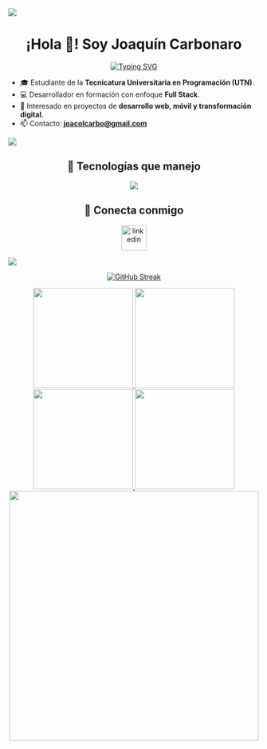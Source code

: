 <!-- Línea Divisoria (Degradado) -->
<img src="https://user-images.githubusercontent.com/73097560/115834477-dbab4500-a447-11eb-908a-139a6edaec5c.gif">

<!-- Sección de Bienvenida -->
<div align="center">
  <h1 align="center">¡Hola 👋! Soy Joaquín Carbonaro</h1>
</div>

<div align="center">
  <a href="https://git.io/typing-svg">
    <img src="https://readme-typing-svg.demolab.com?font=Fira+Code&pause=1000&width=435&lines=Estudiante+de+Programaci%C3%B3n+en+UTN;Desarrollador+de+Software+Full+Stack;Apasionado+por+la+tecnolog%C3%ADa" alt="Typing SVG" />
  </a>
</div>

<!-- Sección Intro -->
- 🎓 Estudiante de la **Tecnicatura Universitaria en Programación (UTN)**.
- 💻 Desarrollador en formación con enfoque **Full Stack**.  
- 🚀 Interesado en proyectos de **desarrollo web, móvil y transformación digital**.  
- 📫 Contacto: **joacolcarbo@gmail.com**  

<!-- Línea Divisoria (Degradado) -->
<img src="https://user-images.githubusercontent.com/73097560/115834477-dbab4500-a447-11eb-908a-139a6edaec5c.gif">

<!-- Tecnologías -->
<div align="center">
  <h2 align="center">🚀 Tecnologías que manejo</h2>
</div>

<p align="center">
  <img src="https://skillicons.dev/icons?i=docker,mysql,mongodb,supabase,cs,java,py,cpp,js,ts,dotnet,nodejs,angular,html,css,git&perline=10" />
</p>

<!-- Conectar -->
<div align="center">
  <h2 align="center">🤝 Conecta conmigo</h2>
  <p align="center">
    <a href="https://www.linkedin.com/in/joaquin-carbonaro-051822311/" target="_blank">
      <img align="center" src="https://user-images.githubusercontent.com/88904952/234979284-68c11d7f-1acc-4f0c-ac78-044e1037d7b0.png" alt="linkedin" height="50" width="50" />
    </a>
  </p>
</div>

<!-- Línea Divisoria (Degradado) -->
<img src="https://user-images.githubusercontent.com/73097560/115834477-dbab4500-a447-11eb-908a-139a6edaec5c.gif">

<!-- Estadísticas de GitHub -->
<div align="center">

[![GitHub Streak](https://streak-stats.demolab.com?user=JoaquinCarbonaro&theme=whatsapp-dark2&card_width=830)](https://git.io/streak-stats)

<a href="https://github.com/anuraghazra/github-readme-stats#gh-dark-mode-only">
  <img height=200 src="https://github-readme-stats.vercel.app/api?username=JoaquinCarbonaro&show_icons=true&theme=gotham#gh-dark-mode-only" />
</a>
<a href="https://github.com/anuraghazra/github-readme-stats#gh-dark-mode-only">
  <img height=200 src="https://github-readme-stats.vercel.app/api/top-langs/?username=JoaquinCarbonaro&layout=compact&langs_count=8&hide=jupyter%20notebook&card_width=330&theme=gotham#gh-dark-mode-only" />
</a>

<a href="https://github.com/anuraghazra/github-readme-stats#gh-light-mode-only">
  <img height=200 src="https://github-readme-stats.vercel.app/api?username=JoaquinCarbonaro&show_icons=true&theme=catppuccin_latte#gh-light-mode-only" />
</a>
<a href="https://github.com/anuraghazra/github-readme-stats#gh-light-mode-only">
  <img height=200 src="https://github-readme-stats.vercel.app/api/top-langs/?username=JoaquinCarbonaro&layout=compact&langs_count=8&hide=jupyter%20notebook&card_width=330&theme=catppuccin_latte#gh-light-mode-only" />
</a>

<img src="https://user-images.githubusercontent.com/74038190/225813708-98b745f2-7d22-48cf-9150-083f1b00d6c9.gif" width="500">

</div>
